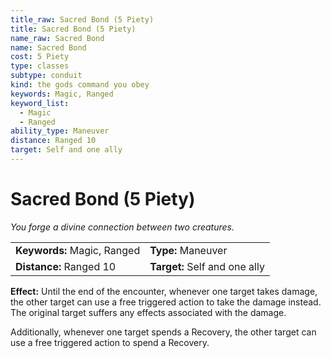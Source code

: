 ```yaml
---
title_raw: Sacred Bond (5 Piety)
title: Sacred Bond (5 Piety)
name_raw: Sacred Bond
name: Sacred Bond
cost: 5 Piety
type: classes
subtype: conduit
kind: the gods command you obey
keywords: Magic, Ranged
keyword_list:
  - Magic
  - Ranged
ability_type: Maneuver
distance: Ranged 10
target: Self and one ally
---
```


# Sacred Bond (5 Piety)

*You forge a divine connection between two creatures.*

|                             |                               |
| :-------------------------- | :---------------------------- |
| **Keywords:** Magic, Ranged | **Type:** Maneuver            |
| **Distance:** Ranged 10     | **Target:** Self and one ally |

**Effect:** Until the end of the encounter, whenever one target takes damage, the other target can use a free triggered action to take the damage instead. The original target suffers any effects associated with the damage.

Additionally, whenever one target spends a Recovery, the other target can use a free triggered action to spend a Recovery.
